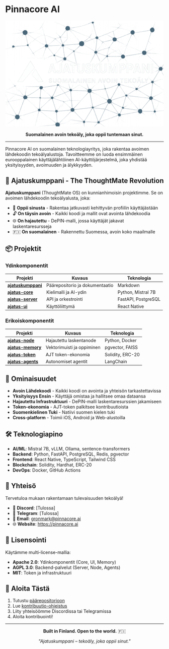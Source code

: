 # Pinnacore AI

<p align="center">
  <img src="https://raw.githubusercontent.com/Pinnacore-AI/ajatuskumppani/master/assets/logos/ajatuskumppani-banner.png" alt="Ajatuskumppani Banner" width="800"/>
</p>

<p align="center">
  <strong>Suomalainen avoin tekoäly, joka oppii tuntemaan sinut.</strong>
</p>

---

Pinnacore AI on suomalainen teknologiayritys, joka rakentaa avoimen lähdekoodin tekoälyalustoja. Tavoitteemme on luoda ensimmäinen eurooppalainen käyttäjälähtöinen AI-käyttöjärjestelmä, joka yhdistää yksityisyyden, avoimuuden ja älykkyyden.

## 🚀 Ajatuskumppani - The ThoughtMate Revolution

**Ajatuskumppani** (ThoughtMate OS) on kunnianhimoisin projektimme. Se on avoimen lähdekoodin tekoälyalusta, joka:

- 🧠 **Oppii sinusta** - Rakentaa jatkuvasti kehittyvän profiilin käyttäjästään
- 🔓 **On täysin avoin** - Kaikki koodi ja mallit ovat avointa lähdekoodia
- 🌐 **On hajautettu** - DePIN-malli, jossa käyttäjät jakavat laskentaresursseja
- 🇫🇮 **On suomalainen** - Rakennettu Suomessa, avoin koko maailmalle

## 📦 Projektit

### Ydinkomponentit

| Projekti | Kuvaus | Teknologia |
|----------|---------|-----------|
| [**ajatuskumppani**](https://github.com/Pinnacore-AI/ajatuskumppani) | Päärepositorio ja dokumentaatio | Markdown |
| [**ajatus-core**](https://github.com/Pinnacore-AI/ajatus-core) | Kielimalli ja AI-ydin | Python, Mistral 7B |
| [**ajatus-server**](https://github.com/Pinnacore-AI/ajatus-server) | API ja orkestrointi | FastAPI, PostgreSQL |
| [**ajatus-ui**](https://github.com/Pinnacore-AI/ajatus-ui) | Käyttöliittymä | React Native |

### Erikoiskomponentit

| Projekti | Kuvaus | Teknologia |
|----------|---------|-----------|
| [**ajatus-node**](https://github.com/Pinnacore-AI/ajatus-node) | Hajautettu laskentanode | Python, Docker |
| [**ajatus-memory**](https://github.com/Pinnacore-AI/ajatus-memory) | Vektorimuisti ja oppiminen | pgvector, FAISS |
| [**ajatus-token**](https://github.com/Pinnacore-AI/ajatus-token) | AJT token-ekonomia | Solidity, ERC-20 |
| [**ajatus-agents**](https://github.com/Pinnacore-AI/ajatus-agents) | Autonomiset agentit | LangChain |

## 🌟 Ominaisuudet

- **Avoin Lähdekoodi** - Kaikki koodi on avointa ja yhteisön tarkastettavissa
- **Yksityisyys Ensin** - Käyttäjä omistaa ja hallitsee omaa dataansa
- **Hajautettu Infrastruktuuri** - DePIN-malli laskentaresurssien jakamiseen
- **Token-ekonomia** - AJT-token palkitsee kontribuutioista
- **Suomenkielinen Tuki** - Natiivi suomen kielen tuki
- **Cross-platform** - Toimii iOS, Android ja Web-alustoilla

## 🛠️ Teknologiapino

- **AI/ML**: Mistral 7B, vLLM, Ollama, sentence-transformers
- **Backend**: Python, FastAPI, PostgreSQL, Redis, pgvector
- **Frontend**: React Native, TypeScript, Tailwind CSS
- **Blockchain**: Solidity, Hardhat, ERC-20
- **DevOps**: Docker, GitHub Actions

## 🤝 Yhteisö

Tervetuloa mukaan rakentamaan tulevaisuuden tekoälyä!

- 💬 **Discord**: [Tulossa]
- 📱 **Telegram**: [Tulossa]
- 📧 **Email**: gronmark@pinnacore.ai
- 🌐 **Website**: https://pinnacore.ai

## 📄 Lisensointi

Käytämme multi-license-mallia:
- **Apache 2.0**: Ydinkomponentit (Core, UI, Memory)
- **AGPL 3.0**: Backend-palvelut (Server, Node, Agents)
- **MIT**: Token ja infrastruktuuri

## 🚀 Aloita Tästä

1. Tutustu [päärepositorioon](https://github.com/Pinnacore-AI/ajatuskumppani)
2. Lue [kontribuutio-ohjeistus](https://github.com/Pinnacore-AI/ajatuskumppani/blob/master/CONTRIBUTING.md)
3. Liity yhteisöömme Discordissa tai Telegramissa
4. Aloita kontribuointi!

---

<p align="center">
  <strong>Built in Finland. Open to the world.</strong> 🇫🇮
</p>

<p align="center">
  <em>"Ajatuskumppani – tekoäly, joka oppii sinut."</em>
</p>


